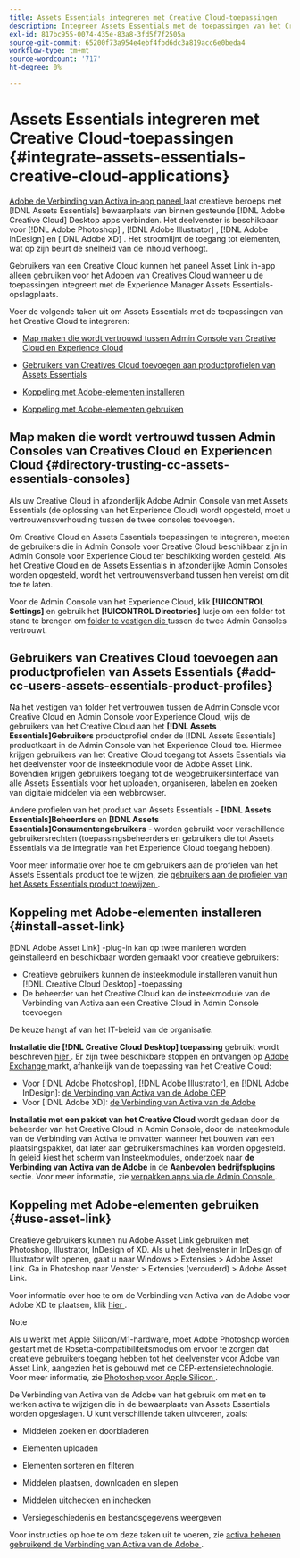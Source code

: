 ```yaml
---
title: Assets Essentials integreren met Creative Cloud-toepassingen
description: Integreer Assets Essentials met de toepassingen van het Creative Cloud zodat u de verbinding van Activa van de Adobe in-app paneel kunt gebruiken om met  [!DNL Assets Essentials]  bewaarplaats van binnen de gesteunde  [!DNL Adobe Creative Cloud]  Desktoptoepassingen te verbinden.
exl-id: 817bc955-0074-435e-83a8-3fd5f7f2505a
source-git-commit: 65200f73a954e4ebf4fbd6dc3a819acc6e0beda4
workflow-type: tm+mt
source-wordcount: '717'
ht-degree: 0%

---
```


# Assets Essentials integreren met Creative Cloud-toepassingen {#integrate-assets-essentials-creative-cloud-applications}

[ Adobe de Verbinding van Activa in-app paneel ](https://www.adobe.com/creativecloud/business/enterprise/adobe-asset-link.html) laat creatieve beroeps met [!DNL Assets Essentials] bewaarplaats van binnen gesteunde [!DNL Adobe Creative Cloud] Desktop apps verbinden. Het deelvenster is beschikbaar voor [!DNL Adobe Photoshop] , [!DNL Adobe Illustrator] , [!DNL Adobe InDesign] en [!DNL Adobe XD] . Het stroomlijnt de toegang tot elementen, wat op zijn beurt de snelheid van de inhoud verhoogt.

Gebruikers van een Creative Cloud kunnen het paneel Asset Link in-app alleen gebruiken voor het Adoben van Creatives Cloud wanneer u de toepassingen integreert met de Experience Manager Assets Essentials-opslagplaats.

Voer de volgende taken uit om Assets Essentials met de toepassingen van het Creative Cloud te integreren:

* [Map maken die wordt vertrouwd tussen Admin Console van Creative Cloud en Experience Cloud](#directory-trusting-cc-assets-essentials-consoles)

* [Gebruikers van Creatives Cloud toevoegen aan productprofielen van Assets Essentials](#add-cc-users-assets-essentials-product-profiles)

* [Koppeling met Adobe-elementen installeren](#install-asset-link)

* [Koppeling met Adobe-elementen gebruiken](#use-asset-link)

## Map maken die wordt vertrouwd tussen Admin Consoles van Creatives Cloud en Experiencen Cloud {#directory-trusting-cc-assets-essentials-consoles}

Als uw Creative Cloud in afzonderlijk Adobe Admin Console van met Assets Essentials (de oplossing van het Experience Cloud) wordt opgesteld, moet u vertrouwensverhouding tussen de twee consoles toevoegen.

Om Creative Cloud en Assets Essentials toepassingen te integreren, moeten de gebruikers die in Admin Console voor Creative Cloud beschikbaar zijn in Admin Console voor Experience Cloud ter beschikking worden gesteld. Als het Creative Cloud en de Assets Essentials in afzonderlijke Admin Consoles worden opgesteld, wordt het vertrouwensverband tussen hen vereist om dit toe te laten.

Voor de Admin Console van het Experience Cloud, klik **[!UICONTROL Settings]** en gebruik het **[!UICONTROL Directories]** lusje om een folder tot stand te brengen om [ folder te vestigen die ](https://helpx.adobe.com/enterprise/using/set-up-identity.html#directory-trusting) tussen de twee Admin Consoles vertrouwt.

## Gebruikers van Creatives Cloud toevoegen aan productprofielen van Assets Essentials {#add-cc-users-assets-essentials-product-profiles}

Na het vestigen van folder het vertrouwen tussen de Admin Console voor Creative Cloud en Admin Console voor Experience Cloud, wijs de gebruikers van het Creative Cloud aan het **[!DNL Assets Essentials]Gebruikers** productprofiel onder de [!DNL Assets Essentials] productkaart in de Admin Console van het Experience Cloud toe. Hiermee krijgen gebruikers van het Creative Cloud toegang tot Assets Essentials via het deelvenster voor de insteekmodule voor de Adobe Asset Link. Bovendien krijgen gebruikers toegang tot de webgebruikersinterface van alle Assets Essentials voor het uploaden, organiseren, labelen en zoeken van digitale middelen via een webbrowser.

Andere profielen van het product van Assets Essentials - **[!DNL Assets Essentials]Beheerders** en **[!DNL Assets Essentials]Consumentengebruikers** - worden gebruikt voor verschillende gebruikersrechten (toepassingsbeheerders en gebruikers die tot Assets Essentials via de integratie van het Experience Cloud toegang hebben).

Voor meer informatie over hoe te om gebruikers aan de profielen van het Assets Essentials product toe te wijzen, zie [ gebruikers aan de profielen van het Assets Essentials product toewijzen ](deploy-administer.md#add-users-to-product-profiles).

## Koppeling met Adobe-elementen installeren {#install-asset-link}

[!DNL Adobe Asset Link] -plug-in kan op twee manieren worden geïnstalleerd en beschikbaar worden gemaakt voor creatieve gebruikers:

* Creatieve gebruikers kunnen de insteekmodule installeren vanuit hun [!DNL Creative Cloud Desktop] -toepassing
* De beheerder van het Creative Cloud kan de insteekmodule van de Verbinding van Activa aan een Creative Cloud in Admin Console toevoegen

De keuze hangt af van het IT-beleid van de organisatie.

**Installatie die [!DNL Creative Cloud Desktop] toepassing** gebruikt wordt beschreven [ hier ](https://helpx.adobe.com/creative-cloud/kb/installingextensionsandaddons.html). Er zijn twee beschikbare stoppen en ontvangen op [ Adobe Exchange ](https://exchange.adobe.com/) markt, afhankelijk van de toepassing van het Creative Cloud:

* Voor [!DNL Adobe Photoshop], [!DNL Adobe Illustrator], en [!DNL Adobe InDesign]: [ de Verbinding van Activa van de Adobe CEP ](https://exchange.adobe.com/creativecloud.details.106875.adobe-asset-link-cep.html)
* Voor [!DNL Adobe XD]: [ de Verbinding van Activa van de Adobe ](https://exchange.adobe.com/creativecloud/plugindetails.html/app/cc/61d229b9)

**Installatie met een pakket van het Creative Cloud** wordt gedaan door de beheerder van het Creative Cloud in Admin Console, door de insteekmodule van de Verbinding van Activa te omvatten wanneer het bouwen van een plaatsingspakket, dat later aan gebruikersmachines kan worden opgesteld. In geleid kiest het scherm van Insteekmodules, onderzoek naar **de Verbinding van Activa van de Adobe** in de **Aanbevolen bedrijfsplugins** sectie. Voor meer informatie, zie [ verpakken apps via de Admin Console ](https://helpx.adobe.com/enterprise/using/package-apps-admin-console.html).

## Koppeling met Adobe-elementen gebruiken {#use-asset-link}

Creatieve gebruikers kunnen nu Adobe Asset Link gebruiken met Photoshop, Illustrator, InDesign of XD. Als u het deelvenster in InDesign of Illustrator wilt openen, gaat u naar Windows > Extensies > Adobe Asset Link. Ga in Photoshop naar Venster > Extensies (verouderd) > Adobe Asset Link.

Voor informatie over hoe te om de Verbinding van Activa van de Adobe voor Adobe XD te plaatsen, klik [ hier ](https://helpx.adobe.com/enterprise/using/adobe-asset-link-for-xd.html).

>[!NOTE]
>
>Als u werkt met Apple Silicon/M1-hardware, moet Adobe Photoshop worden gestart met de Rosetta-compatibiliteitsmodus om ervoor te zorgen dat creatieve gebruikers toegang hebben tot het deelvenster voor Adobe van Asset Link, aangezien het is gebouwd met de CEP-extensietechnologie. Voor meer informatie, zie [ Photoshop voor Apple Silicon ](https://helpx.adobe.com/photoshop/kb/photoshop-for-apple-silicon.html).


De Verbinding van Activa van de Adobe van het gebruik om met en te werken activa te wijzigen die in de bewaarplaats van Assets Essentials worden opgeslagen. U kunt verschillende taken uitvoeren, zoals:

* Middelen zoeken en doorbladeren

* Elementen uploaden

* Elementen sorteren en filteren

* Middelen plaatsen, downloaden en slepen

* Middelen uitchecken en inchecken

* Versiegeschiedenis en bestandsgegevens weergeven

Voor instructies op hoe te om deze taken uit te voeren, zie [ activa beheren gebruikend de Verbinding van Activa van de Adobe ](https://helpx.adobe.com/in/enterprise/using/manage-assets-using-adobe-asset-link.html).
